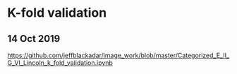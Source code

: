 # K-fold validation
## 14 Oct 2019

https://github.com/jeffblackadar/image_work/blob/master/Categorized_E_II_G_VI_Lincoln_k_fold_validation.ipynb


